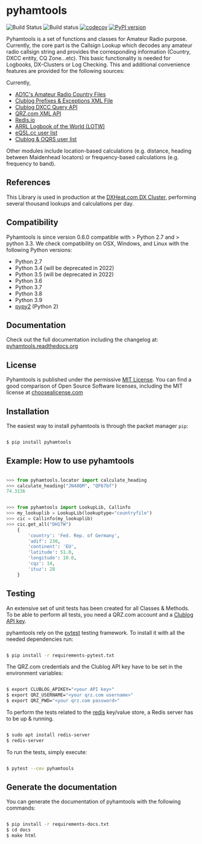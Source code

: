 # pyhamtools

![Build Status](https://github.com/dh1tw/pyhamtools/actions/workflows/test.yml/badge.svg)
![Build status](https://ci.appveyor.com/api/projects/status/8rfgr7x6w1arixrh/branch/master?svg=true)
[![codecov](https://codecov.io/gh/dh1tw/pyhamtools/branch/master/graph/badge.svg)](https://codecov.io/gh/dh1tw/pyhamtools)
[![PyPI version](https://badge.fury.io/py/pyhamtools.svg)](https://badge.fury.io/py/pyhamtools)

Pyhamtools is a set of functions and classes for Amateur Radio purpose.
Currently, the core part is the Callsign Lookup which decodes any amateur radio
callsign string and provides the corresponding information (Country, DXCC
entity, CQ Zone...etc). This basic functionality is needed for Logbooks,
DX-Clusters or Log Checking. This and additional convenience features are
provided for the following sources:

Currently,
* [AD1C's Amateur Radio Country Files](https://www.country-files.com)
* [Clublog Prefixes & Exceptions XML File](https://clublog.freshdesk.com/support/articles/54902-downloading-the-prefixes-and-exceptions-as)
* [Clublog DXCC Query API](http://clublog.freshdesk.com/support/articles/54904-how-to-query-club-log-for-dxcc)
* [QRZ.com XML API](http://www.qrz.com/XML/current_spec.html)
* [Redis.io](http://redis.io)
* [ARRL Logbook of the World (LOTW)](https://lotw.arrl.org)
* [eQSL.cc user list](https://www.eqsl.cc)
* [Clublog & OQRS user list](http://clublog.freshdesk.com/support/solutions/articles/3000064883-list-of-club-log-and-lotw-users)

Other modules include location-based calculations (e.g. distance,
heading between Maidenhead locators) or frequency-based calculations
(e.g. frequency to band).

## References

This Library is used in production at the [DXHeat.com DX Cluster](https://dxheat.com), performing several thousand lookups and calculations per day.

## Compatibility

Pyhamtools is since version 0.6.0 compatible with > Python 2.7 and > python 3.3.
We check compatibility on OSX, Windows, and Linux with the following Python
versions:

* Python 2.7
* Python 3.4 (will be deprecated in 2022)
* Python 3.5 (will be deprecated in 2022)
* Python 3.6
* Python 3.7
* Python 3.8
* Python 3.9
* [pypy2](https://pypy.org/) (Python 2)

## Documentation

Check out the full documentation including the changelog at:
[pyhamtools.readthedocs.org](http://pyhamtools.readthedocs.org/en/latest/index.html)

## License

Pyhamtools is published under the permissive [MIT License](http://choosealicense.com/licenses/mit/). You can find a good comparison of
Open Source Software licenses, including the MIT license at [choosealicense.com](http://choosealicense.com/licenses/)

## Installation

The easiest way to install pyhamtools is through the packet manager `pip`:

```bash

$ pip install pyhamtools

```

## Example: How to use pyhamtools

``` python

>>> from pyhamtools.locator import calculate_heading
>>> calculate_heading("JN48QM", "QF67bf")
74.3136


>>> from pyhamtools import LookupLib, Callinfo
>>> my_lookuplib = LookupLib(lookuptype="countryfile")
>>> cic = Callinfo(my_lookuplib)
>>> cic.get_all("DH1TW")
    {
        'country': 'Fed. Rep. of Germany',
        'adif': 230,
        'continent': 'EU',
        'latitude': 51.0,
        'longitude': 10.0,
        'cqz': 14,
        'ituz': 28
    }

```

## Testing

An extensive set of unit tests has been created for all Classes & Methods.
To be able to perform all tests, you need a QRZ.com account and a
[Clublog API key](http://clublog.freshdesk.com/support/solutions/articles/54910-api-keys).

pyhamtools rely on the [pytest](https://docs.pytest.org/en/latest/) testing
framework. To install it with all the needed dependencies run:

```bash

$ pip install -r requirements-pytest.txt

```

The QRZ.com credentials and the Clublog API key have to be set in the environment
variables:

```bash

$ export CLUBLOG_APIKEY="<your API key>"
$ export QRZ_USERNAME="<your qrz.com username>"
$ export QRZ_PWD="<your qrz.com password>"

```

To perform the tests related to the [redis](https://redis.io/) key/value
store, a Redis server has to be up & running.

```bash

$ sudo apt install redis-server
$ redis-server

```

To run the tests, simply execute:

```bash

$ pytest --cov pyhamtools

```

## Generate the documentation

You can generate the documentation of pyhamtools with the following commands:

```bash

$ pip install -r requirements-docs.txt
$ cd docs
$ make html

```